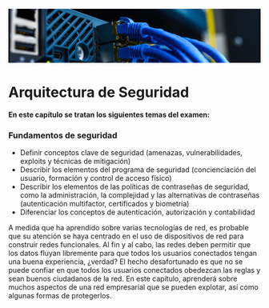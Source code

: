 ![](img/switch-1.png)

# Arquitectura de Seguridad

**En este capítulo se tratan los siguientes temas del examen:**
### Fundamentos de seguridad

- Definir conceptos clave de seguridad (amenazas, vulnerabilidades, exploits y técnicas de mitigación)
- Describir los elementos del programa de seguridad (concienciación del usuario, formación y control de acceso físico)
- Describir los elementos de las políticas de contraseñas de seguridad, como la administración, la complejidad y las alternativas de contraseñas (autenticación multifactor, certificados y biometría)
- Diferenciar los conceptos de autenticación, autorización y contabilidad

A medida que ha aprendido sobre varias tecnologías de red, es probable que su atención se haya centrado en el uso de dispositivos de red para construir redes funcionales. Al fin y al cabo, las redes deben permitir que los datos fluyan libremente para que todos los usuarios conectados tengan una buena experiencia, ¿verdad? El hecho desafortunado es que no se puede confiar en que todos los usuarios conectados obedezcan las reglas y sean buenos ciudadanos de la red. En este capítulo, aprenderá sobre muchos aspectos de una red empresarial que se pueden explotar, así como algunas formas de protegerlos.

